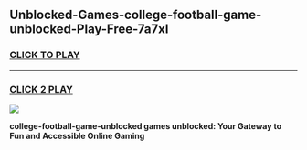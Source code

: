 
## Unblocked-Games-college-football-game-unblocked-Play-Free-7a7xl
<h3>
<a href="https://premium76.site?title=college-football-game-unblocked&ref=18A1">CLICK TO PLAY</a></h3>
<hr>

<h3>
<a href="https://premium76.site?title=college-football-game-unblocked&ref=18A1">CLICK 2 PLAY</a>
  
</h3>

<a href="https://premium76.site?title=college-football-game-unblocked&ref=18A1"><img src="https://clearcache.store/games.png"></a>


**college-football-game-unblocked games unblocked: Your Gateway to Fun and Accessible Online Gaming**
